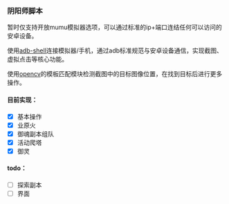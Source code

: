 ### 阴阳师脚本

暂时仅支持开放mumu模拟器选项，可以通过标准的ip+端口连结任何可以访问的安卓设备。

使用[adb-shell](https://adb-shell.readthedocs.io/en/stable/)连接模拟器/手机，通过adb标准规范与安卓设备通信，实现截图、虚拟点击等核心功能。

使用[opencv](https://github.com/opencv/opencv-python)的模板匹配模块检测截图中的目标图像位置，在找到目标后进行更多操作。

#### 目前实现：

* [X]  基本操作
* [X]  业原火
* [X]  御魂副本组队
* [X]  活动爬塔
* [X]  御灵

#### todo：

* [ ]  探索副本
* [ ]  界面
